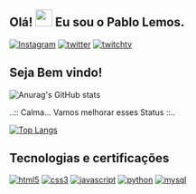 ## Olá! <img src="https://raw.githubusercontent.com/kaueMarques/kaueMarques/master/hi.gif" height="30px"> Eu sou o Pablo Lemos.
[![Instagram](https://img.shields.io/badge/Instagram-E4405F?style=for-the-badge&logo=instagram&logoColor=white)](https://www.instagram.com/lemosprg/)
[![twitter](https://img.shields.io/badge/Twitter-1DA1F2?style=for-the-badge&logo=twitter&logoColor=white)](https://twitter.com/LemosPRG)
[![twitchtv](https://img.shields.io/badge/Twitch-9146FF?style=for-the-badge&logo=twitch&logoColor=white)](https://www.twitch.tv/lemosprg)

## Seja Bem vindo!

![Anurag's GitHub stats](https://github-readme-stats.vercel.app/api?username=lemosprg&show_icons=true&theme=dracula)

..:: Calma... Vamos melhorar esses Status ::..

[![Top Langs](https://github-readme-stats.vercel.app/api/top-langs/?username=lemosprg&layout=compact)](https://github.com/anuraghazra/github-readme-stats)


## Tecnologias e certificações
[![html5](	https://img.shields.io/badge/HTML5-E34F26?style=for-the-badge&logo=html5&logoColor=white)]()
[![css3](https://img.shields.io/badge/CSS3-1572B6?style=for-the-badge&logo=css3&logoColor=white)]()
[![javascript](https://img.shields.io/badge/JavaScript-F7DF1E?style=for-the-badge&logo=javascript&logoColor=black)]()
[![python](https://img.shields.io/badge/Python-3776AB?style=for-the-badge&logo=python&logoColor=white)]()
[![mysql](https://img.shields.io/badge/MySQL-005C84?style=for-the-badge&logo=mysql&logoColor=white)]()
